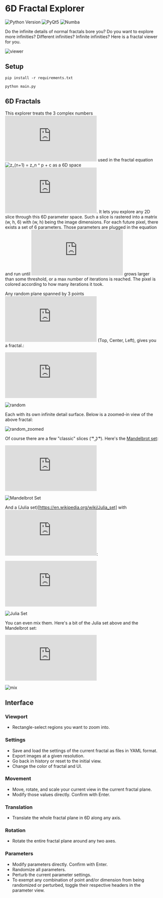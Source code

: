 # 6D Fractal Explorer

![Python Version](https://img.shields.io/badge/python-3.10-blue)
![PyQt5](https://img.shields.io/badge/PyQt5-%E2%9C%94-brightgreen)
![Numba](https://img.shields.io/badge/Numba-0.60-orange)

Do the infinite details of normal fractals bore you?
Do you want to explore more infinities? Different infinities? Infinite infinities?
Here is a fractal viewer for you.

![viewer](https://github.com/user-attachments/assets/853e2f25-68f5-4a99-81ee-9a0e61f4b2ac)

## Setup

`pip install -r requirements.txt`

`python main.py`

## 6D Fractals

This explorer treats the 3 complex numbers ![z_0, c, p ∈ ℂ](https://latex.codecogs.com/png.latex?z_0%2C%20c%2C%20p%20%5Cin%20%5Cmathbb%7BC%7D) used in the fractal equation ![z_(n+1) = z_n ^ p + c](https://latex.codecogs.com/png.latex?z_{n+1}=z_n^p+c) as a 6D space ![\mathbf{v} \in \mathbb{R}^6,\ \mathbf{v} = [c_a, c_b, z_{0a}, z_{0b}, p_a,
p_b]^T](https://latex.codecogs.com/png.latex?%5Cmathbf%7Bv%7D%20%5Cin%20%5Cmathbb%7BR%7D%5E6%2C%20%5C%5C%20%5Cmathbf%7Bv%7D%20%3D%20%5B%20c_a%2C%20c_b%2C%20z_%7B0a%7D%2C%20z_%7B0b%7D%2C%20p_a%2C%20p_b%20%5D%5ET).
It lets you explore any 2D slice through this 6D parameter space. 
Such a slice is rastered into a matrix (w, h, 6) with (w, h) being the image dimensions.
For each future pixel, there exists a set of 6 parameters.
Those parameters are plugged in the equation and run until ![z](https://latex.codecogs.com/png.latex?z) grows larger than some threshold, or a max number of iterations is reached.
The pixel is colored according to how many iterations it took.

Any random plane spanned by 3 points ![\mathbf{v}, \mathbf{o}, \mathbf{u} \in \mathbb{R}^6](https://latex.codecogs.com/png.latex?%5Cmathbf%7Bv%7D%2C%20%5Cmathbf%7Bo%7D%2C%20%5Cmathbf%7Bu%7D%20%5Cin%20%5Cmathbb%7BR%7D%5E6) (Top, Center, Left), gives you a fractal.:

![\mathbf{o} = \begin{bmatrix} 0.8066 \\ 0.6864 \\ 0.0024 \\ 0.7232 \\ 1.5890 \\ 1.4074 \end{bmatrix}, \quad
\mathbf{u} = \begin{bmatrix} 0.5130 \\ -0.7672 \\ -0.3266 \\ -0.6291 \\ -1.7435 \\ 0.1312 \end{bmatrix}, \quad
\mathbf{v} = \begin{bmatrix} 0.5229 \\ 1.0324 \\ -0.1480 \\ -0.1900 \\ 0.3907 \\ 1.5534 \end{bmatrix}](https://latex.codecogs.com/png.latex?%5Cmathbf%7Bo%7D%20%3D%20%5Cbegin%7Bbmatrix%7D%200.8066%20%5C%5C%200.6864%20%5C%5C%200.0024%20%5C%5C%200.7232%20%5C%5C%201.5890%20%5C%5C%201.4074%20%5Cend%7Bbmatrix%7D%2C%20%5Cquad%20%5Cmathbf%7Bu%7D%20%3D%20%5Cbegin%7Bbmatrix%7D%200.5130%20%5C%5C%20-0.7672%20%5C%5C%20-0.3266%20%5C%5C%20-0.6291%20%5C%5C%20-1.7435%20%5C%5C%200.1312%20%5Cend%7Bbmatrix%7D%2C%20%5Cquad%20%5Cmathbf%7Bv%7D%20%3D%20%5Cbegin%7Bbmatrix%7D%200.5229%20%5C%5C%201.0324%20%5C%5C%20-0.1480%20%5C%5C%20-0.1900%20%5C%5C%200.3907%20%5C%5C%201.5534%20%5Cend%7Bbmatrix%7D)

![random](https://github.com/user-attachments/assets/14810d40-0a21-41c1-9cb1-d0bc2dc67e4e)

Each with its own infinite detail surface. Below is a zoomed-in view of the above fractal:

![random_zoomed](https://github.com/user-attachments/assets/d9f96c9f-9f6d-423a-9400-caee2f19891d)

Of course there are a few "classic" slices ( ͡° ͜ʖ ͡°). Here's the [Mandelbrot set](https://en.wikipedia.org/wiki/Mandelbrot_set):

![\mathbf{o} = \begin{bmatrix} 0.0 \\ 0.0 \\ 0.0 \\ 0.0 \\ 2.0 \\ 0.0 \end{bmatrix}, \quad
\mathbf{u} = \begin{bmatrix} 1.0 \\ 0.0 \\ 0.0 \\ 0.0 \\ 2.0 \\ 0.0 \end{bmatrix}, \quad
\mathbf{v} = \begin{bmatrix} 0.0 \\ 1.0 \\ 0.0 \\ 0.0 \\ 2.0 \\ 0.0 \end{bmatrix}](https://latex.codecogs.com/png.latex?%5Cmathbf%7Bo%7D%20%3D%20%5Cbegin%7Bbmatrix%7D%200.0%20%5C%5C%200.0%20%5C%5C%200.0%20%5C%5C%200.0%20%5C%5C%202.0%20%5C%5C%200.0%20%5Cend%7Bbmatrix%7D%2C%20%5Cquad%20%5Cmathbf%7Bu%7D%20%3D%20%5Cbegin%7Bbmatrix%7D%201.0%20%5C%5C%200.0%20%5C%5C%200.0%20%5C%5C%200.0%20%5C%5C%202.0%20%5C%5C%200.0%20%5Cend%7Bbmatrix%7D%2C%20%5Cquad%20%5Cmathbf%7Bv%7D%20%3D%20%5Cbegin%7Bbmatrix%7D%200.0%20%5C%5C%201.0%20%5C%5C%200.0%20%5C%5C%200.0%20%5C%5C%202.0%20%5C%5C%200.0%20%5Cend%7Bbmatrix%7D)

![Mandelbrot Set](https://github.com/user-attachments/assets/ea6d3fa6-6db2-4ba0-b90c-82392abe5a7d)

And a (Julia set)[https://en.wikipedia.org/wiki/Julia_set] with ![c = 0.45 + 0.14i](https://latex.codecogs.com/png.latex?c%20%3D%200.45%20%2B%200.14i):

![\mathbf{o} = \begin{bmatrix} 0.45 \\ 0.14 \\ 0.00 \\ 0.00 \\ 2.00 \\ 0.00 \end{bmatrix}, \quad
\mathbf{u} = \begin{bmatrix} 0.45 \\ 0.14 \\ 1.00 \\ 0.00 \\ 2.00 \\ 0.00 \end{bmatrix}, \quad
\mathbf{v} = \begin{bmatrix} 0.45 \\ 0.14 \\ 0.00 \\ 1.00 \\ 2.00 \\ 0.00 \end{bmatrix}](https://latex.codecogs.com/png.latex?%5Cmathbf%7Bo%7D%20%3D%20%5Cbegin%7Bbmatrix%7D%200.45%20%5C%5C%200.14%20%5C%5C%200.00%20%5C%5C%200.00%20%5C%5C%202.00%20%5C%5C%200.00%20%5Cend%7Bbmatrix%7D%2C%20%5Cquad%20%5Cmathbf%7Bu%7D%20%3D%20%5Cbegin%7Bbmatrix%7D%200.45%20%5C%5C%200.14%20%5C%5C%201.00%20%5C%5C%200.00%20%5C%5C%202.00%20%5C%5C%200.00%20%5Cend%7Bbmatrix%7D%2C%20%5Cquad%20%5Cmathbf%7Bv%7D%20%3D%20%5Cbegin%7Bbmatrix%7D%200.45%20%5C%5C%200.14%20%5C%5C%200.00%20%5C%5C%201.00%20%5C%5C%202.00%20%5C%5C%200.00%20%5Cend%7Bbmatrix%7D)

![Julia Set](https://github.com/user-attachments/assets/de744e45-d6f6-46f6-a576-db9fec93aa57)

You can even mix them. Here's a bit of the Julia set above and the Mandelbrot set:

![\mathbf{o} = \begin{bmatrix} 0.45 \\ 0.14 \\ 0.0 \\ 0.0 \\ 2.0 \\ 0.0 \end{bmatrix}, \quad
\mathbf{u} = \begin{bmatrix} 1.0 \\ 0.0 \\ 1.0 \\ 0.0 \\ 2.0 \\ 0.0 \end{bmatrix}, \quad
\mathbf{v} = \begin{bmatrix} 0.0 \\ 1.0 \\ 0.0 \\ 1.0 \\ 2.0 \\ 0.0 \end{bmatrix}](https://latex.codecogs.com/png.latex?%5Cmathbf%7Bo%7D%20%3D%20%5Cbegin%7Bbmatrix%7D%200.45%20%5C%5C%200.14%20%5C%5C%200.0%20%5C%5C%200.0%20%5C%5C%202.0%20%5C%5C%200.0%20%5Cend%7Bbmatrix%7D%2C%20%5Cquad%20%5Cmathbf%7Bu%7D%20%3D%20%5Cbegin%7Bbmatrix%7D%201.0%20%5C%5C%200.0%20%5C%5C%201.0%20%5C%5C%200.0%20%5C%5C%202.0%20%5C%5C%200.0%20%5Cend%7Bbmatrix%7D%2C%20%5Cquad%20%5Cmathbf%7Bv%7D%20%3D%20%5Cbegin%7Bbmatrix%7D%200.0%20%5C%5C%201.0%20%5C%5C%200.0%20%5C%5C%201.0%20%5C%5C%202.0%20%5C%5C%200.0%20%5Cend%7Bbmatrix%7D)

![mix](https://github.com/user-attachments/assets/acb04112-28ef-4ec7-8beb-b8956268f553)

## Interface


### Viewport

- Rectangle-select regions you want to zoom into.

### Settings

- Save and load the settings of the current fractal as files in YAML format.
- Export images at a given resolution.
- Go back in history or reset to the initial view.
- Change the color of fractal and UI.

### Movement

- Move, rotate, and scale your current view in the current fractal plane.
- Modify those values directly. Confirm with Enter.

### Translation

- Translate the whole fractal plane in 6D along any axis.

### Rotation

- Rotate the entire fractal plane around any two axes.

### Parameters

- Modify parameters directly. Confirm with Enter.
- Randomize all parameters.
- Perturb the current parameter settings.
- To exempt any combination of point and/or dimension from being randomized or perturbed, toggle their respective headers in the parameter view.
